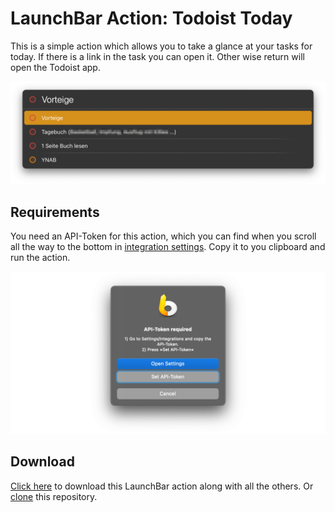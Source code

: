 # LaunchBar Action: Todoist Today

This is a simple action which allows you to take a glance at your tasks for today. If there is a link in the task you can open it. Other wise return will open the Todoist app. 
 
<img src="ttoday.png" width="600"/> 

## Requirements 

You need an API-Token for this action, which you can find when you scroll all the way to the bottom in [integration settings](https://todoist.com/app/settings/integrations). 
Copy it to you clipboard and run the action.

<img src="set_token.png" width="600"/> 

## Download

[Click here](https://github.com/Ptujec/LaunchBar/archive/refs/heads/master.zip) to download this LaunchBar action along with all the others. Or [clone](https://docs.github.com/en/repositories/creating-and-managing-repositories/cloning-a-repository) this repository.